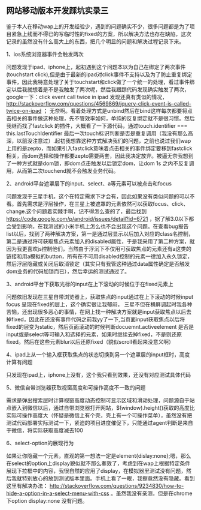    网站移动版本开发踩坑实录三
   ----------------------------
   
   
   鉴于本人在移动wap上的开发经验少，遇到的问题确实不少，很多问题都是为了项目紧急上线而不得已的写临时性的fixed的方案，所以解决方法也存在缺陷，这次记录的虽然没有什么高大上的东西，把几个明显的问题和解决过程记录下来。

   1、ios系统浏览器事件会触发两次
   
   问题发现于ipad、iphone上，起初遇到这个问题本以为自己在绑定了两次事件(touchstart click),但是由于最新的ipad对click事件不支持以及为了防止重复绑定事件，因此我特意处理了关于touchstart和click做了一个统一的处理，看过事件绑定以后我就想着是不是我触发了两次呢，然后我跟踪代码发现确实触发了两次，google一下：click event call twice in ipad 发现还真有类似的情况，http://stackoverflow.com/questions/4569869/jquery-click-event-is-called-twice-on-ipad ； 无奈啊。看着处理方式是unbind然后在bind这样每次都要将点击相关的事件做这种处理，先不管效率如何，单纯的反复绑定就不是很习惯。然后我继而找了fastclick 的插件，大概看了一下源代码，通过touch.identifier === this.lastTouchIdentifier 最后一次touch标识判断是否是重复调用（我没有那么高深，以前没注意过）.起初我想靠这种方式解决我们的问题，之前也说过我们wap上用的是zepto，而如果引入fastclick意味着点击相关的事件绑定要移到fastclick相关，而dom选择和操作都要zepto需要两套，因此我决定放弃。被逼无奈我想到了一种方式就是dom锁，即dom点击触发以后锁定dom，让dom 1s 之内不反复调用，从而第二次touchend就不会触发业务代码。
   
   2、android平台遮罩层下的input、select、a等元素可以被点击和focus
   
  问题发现于三星手机，这个在特定需求下才会有，因此如果没有类似问题的可以不看。首先需求是浮层操作，在三星上被遮罩的元素依然可以获取focus、click、change.这个问题着实棘手啊，记不得怎么查的了，最后找到 https://code.google.com/p/android/issues/detail?id=6721 ，据了解3.0以下都会受到影响，在我测试的小米手机上怎么也不会出现这个问题。在查看bug报告list以后，找到了两种解决方案，第一是通过层显示以后加入对应的class名控制，第二是通过将可获取焦点元素加入的disabled属性，于是我采用了第二种方案，就因为我更喜欢js控制他们，当然由于浮沉下不仅用可获取焦点的元素还有a这类的链接和用a模拟的button，所有在不可用disabled控制的元素一律加入永久锁定，然后浮层隐藏或关闭后取消锁定（其实只有我管这种通过data属性确定是否触发dom业务的代码加锁而已），然后幸运的测试通过了。
  
  3、android平台下获取光标的input在上下滚动的时候位于在fixed元素上
  
  问题依旧发现在三星自带浏览器上，获取焦点的input通过在上下滚动的时候input focus 呈现在fixed的层上，这个确实很让我郁闷， 三星不但在横屏调起时我各种苦恼，还出现很多恶心的事情，在网上找一种解决方案就是input获取焦点以后去掉fixed，因此在还没有事件代码之前我yy了一下,当页面input获取焦点以后将fixed的层变为static，然后页面滚动的时候判断docuemnt.activeelement 是否是input或是select等可输入和选择的元素，如果时继续去掉fixed，不是则还原fixed。然后在这些元素blur以后还原fixed（貌似scroll看起来没意义啊）
  
  4、ipad上从一个输入框获取焦点的状态切换到另一个遮罩层的input框时，高度计算有问题
  
  只发现在ipad上，iphone上没有，这个我只看到效果，还没有对应测试具体代码
  
  5、微信自带浏览器获取视窗高度和可操作高度不一致的问题
  
  需求是弹出搜索层时计算视窗高度动态控制可显示区域和滑动处理，问题源自于站点嵌入到微信以后，通过自带浏览器打开网站，$(window).height()获取的高度比实际可操作高度大（怀疑是微信上有个壳，壳上有一个可操作菜单），虽然没有把测试代码部署实际测试一下，紧迫的项目进度催促下，只能通过agent判断是来自于微信，将实际获取高度减去100
  
  6、select-option的展现行为

   如果让你隐藏一个元素，直观的第一想法一定是element{dislay:none};嗯，那么在select的option上display貌似就不那么奏效了，考虑到在wap上根据特定条件展现下拉框中的内容，我很自然的应用了display，在模拟器里测试没有问题，然后我就特别放心的放到测试版本里面。手机上看了一眼，我擦竟然没有隐藏。看到这里有解决办法： http://stackoverflow.com/questions/9234830/how-to-hide-a-option-in-a-select-menu-with-css 。虽然我没有亲测，但是在chrome下option display:none 没有问题。
   
 

